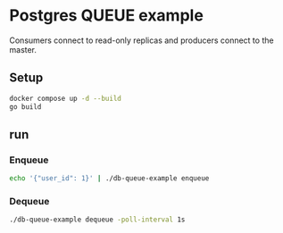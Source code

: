 # Postgres QUEUE example

Consumers connect to read-only replicas and producers connect to the master.

## Setup

```bash
docker compose up -d --build
go build
```

## run

### Enqueue

```bash
echo '{"user_id": 1}' | ./db-queue-example enqueue
```


### Dequeue

```bash
./db-queue-example dequeue -poll-interval 1s
```


